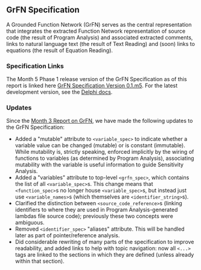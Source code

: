 ## GrFN Specification

A Grounded Function Network (GrFN) serves as the central representation that
integrates the extracted Function Network representation of source code (the
result of Program Analysis) and associated extracted comments, links to natural
language text (the result of Text Reading) and (soon) links to equations (the
result of Equation Reading).

### Specification Links

The Month 5 Phase 1 release version of the GrFN Specification as of this report
is linked here [GrFN Specification Version 0.1.m5](GrFN_specification_v0.1.m5).
For the latest development version, see the [Delphi
docs](https://ml4ai.github.io/delphi/grfn_spec.html).

### Updates

Since the [Month 3 Report on
GrFN](https://ml4ai.github.io/automates/documentation/deliverable_reports/m3_report_prototype_system/#grfn-specification),
we have made the following updates to the GrFN Specification:

- Added a "mutable" attribute to `<variable_spec>` to indicate whether a
  variable value can be changed (mutable) or is constant (immutable). While
  mutability is, strictly speaking, enforced implicitly by the wiring of
  functions to variables (as determined by Program Analysis), associating
  mutability with the variable is useful information to guide Sensitivity
  Analysis.
- Added a "variables" attribute to top-level `<grfn_spec>`, which contains the
  list of all `<variable_spec>`s. This change means that `<function_spec>`s no
  longer house `<variable_spec>`s, but instead just use `<variable_names>`s
  (which themselves are `<identifier_string>`s).
- Clarified the distinction between `<source_code_reference>`s (linking
  identifiers to where they are used in Program Analysis-generated lambdas file
  source code); previously these two concepts were ambiguous.
- Removed `<identifier_spec>` "aliases" attribute. This will be handled later
  as part of pointer/reference analysis.
- Did considerable rewriting of many parts of the specification to improve
  readability, and added links to help with topic navigation: now all `<...>` tags
  are linked to the sections in which they are defined (unless already within
  that section).
